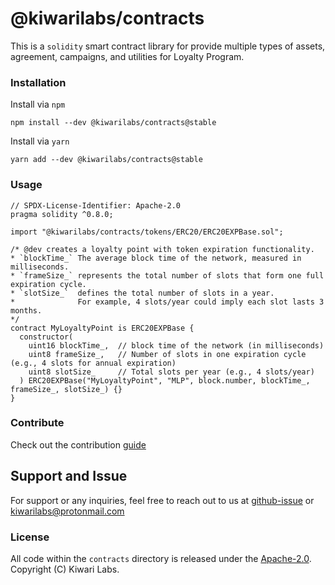 # @kiwarilabs/contracts

This is a `solidity` smart contract library for provide multiple types of assets, agreement, campaigns, and utilities for Loyalty Program.

### Installation

Install via `npm`
``` shell
npm install --dev @kiwarilabs/contracts@stable
```
Install via `yarn`
``` shell
yarn add --dev @kiwarilabs/contracts@stable
```

### Usage
```solidity
// SPDX-License-Identifier: Apache-2.0
pragma solidity ^0.8.0;

import "@kiwarilabs/contracts/tokens/ERC20/ERC20EXPBase.sol";

/* @dev creates a loyalty point with token expiration functionality. 
* `blockTime_` The average block time of the network, measured in milliseconds.
* `frameSize_` represents the total number of slots that form one full expiration cycle. 
* `slotSize_`  defines the total number of slots in a year. 
*              For example, 4 slots/year could imply each slot lasts 3 months.
*/
contract MyLoyaltyPoint is ERC20EXPBase {
  constructor(
    uint16 blockTime_,  // block time of the network (in milliseconds)
    uint8 frameSize_,   // Number of slots in one expiration cycle (e.g., 4 slots for annual expiration)
    uint8 slotSize_     // Total slots per year (e.g., 4 slots/year)
  ) ERC20EXPBase("MyLoyaltyPoint", "MLP", block.number, blockTime_, frameSize_, slotSize_) {}
}
```

### Contribute

Check out the contribution [guide](CONTRIBUTING.md)

## Support and Issue

For support or any inquiries, feel free to reach out to us at [github-issue](https://github.com/Kiwari-Labs/kiwari-labs-contracts/issues) or kiwarilabs@protonmail.com

### License

All code within the `contracts` directory is released under the [Apache-2.0](LICENSE).  
Copyright (C) Kiwari Labs. 
